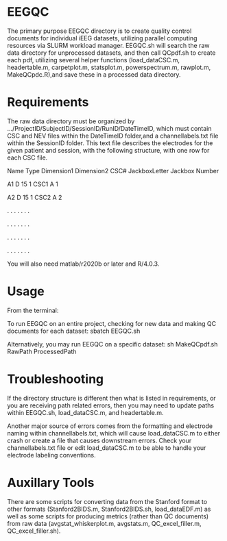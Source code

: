# EEGQC
The primary purpose EEGQC directory is to create quality control documents for individual iEEG datasets, utilizing
parallel computing resources via SLURM workload manager. EEGQC.sh will search the raw data directory for unprocessed
datasets, and then call QCpdf.sh
to create each pdf, utilizing several helper functions (load_dataCSC.m, headertable.m,
carpetplot.m, statsplot.m, powerspectrum.m, rawplot.m, MakeQCpdc.R),and save these 
in a processed data directory.

# Requirements

The raw data directory must be organized by .../ProjectID/SubjectID/SessionID/RunID/DateTimeID,
which must contain CSC and NEV files within the DateTimeID folder,and a channellabels.txt file
within the SessionID folder. This text file describes the electrodes for the given patient and
session, with the following structure, with one row for each CSC file.

Name Type Dimension1 Dimension2 CSC# JackboxLetter Jackbox Number

A1     D      15           1    CSC1       A              1

A2     D      15           1    CSC2       A              2

.      .       .           .      .        .              .

.      .       .           .      .        .              .

.      .       .           .      .        .              .

.      .       .           .      .        .              .


You will also need matlab/r2020b or later and R/4.0.3.

# Usage
From the terminal:

To run EEGQC on an entire project, checking for new data and making QC documents for each dataset:
sbatch EEGQC.sh

Alternatively, you may run EEGQC on a specific dataset:
sh MakeQCpdf.sh RawPath ProcessedPath

# Troubleshooting
If the directory structure is different then what is listed in requirements, or you are
receiving path related errors, then you may need to update paths within EEGQC.sh, load_dataCSC.m,
and headertable.m.

Another major source of errors comes from the formatting and electrode naming within channellabels.txt,
which will cause load_dataCSC.m to either crash or create a file that causes downstream errors.
Check your channellabels.txt file or edit load_dataCSC.m to be able to handle your electrode labeling conventions.

# Auxillary Tools
There are some scripts for converting data from the Stanford format to other formats (Stanford2BIDS.m, Stanford2BIDS.sh, load_dataEDF.m) as well as some scripts for producing metrics (rather than QC documents) from raw data (avgstat_whiskerplot.m, avgstats.m, QC_excel_filler.m, QC_excel_filler.sh).

